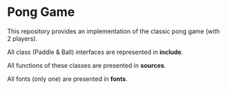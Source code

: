 # Pong Game

This repository provides an implementation of the classic pong game (with 2 players).

All class (Paddle & Ball) interfaces are represented in **include**.

All functions of these classes are presented in **sources**.

All fonts (only one) are presented in **fonts**.

